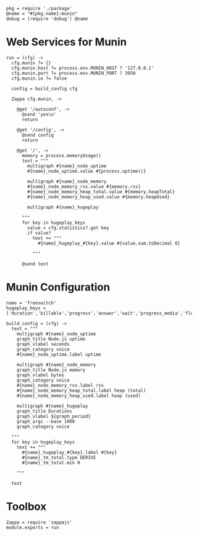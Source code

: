     pkg = require './package'
    @name = "#{pkg.name}:munin"
    debug = (require 'debug') @name

Web Services for Munin
======================

    run = (cfg) ->
      cfg.munin ?= {}
      cfg.munin.host ?= process.env.MUNIN_HOST ? '127.0.0.1'
      cfg.munin.port ?= process.env.MUNIN_PORT ? 3950
      cfg.munin.io ?= false

      config = build_config cfg

      Zappa cfg.munin, ->

        @get '/autoconf', ->
          @send 'yes\n'
          return

        @get '/config', ->
          @send config
          return

        @get '/', ->
          memory = process.memoryUsage()
          text = """
            multigraph #{name}_node_uptime
            #{name}_node_uptime.value #{process.uptime()}

            multigraph #{name}_node_memory
            #{name}_node_memory_rss.value #{memory.rss}
            #{name}_node_memory_heap_total.value #{memory.heapTotal}
            #{name}_node_memory_heap_used.value #{memory.heapUsed}

            multigraph #{name}_hugeplay

          """
          for key in hugeplay_keys
            value = cfg.statistics?.get key
            if value?
              text += """
                #{name}_hugeplay_#{key}.value #{value.sum.toDecimal 0}

              """

          @send text

Munin Configuration
===================

    name = 'freeswitch'
    hugeplay_keys = ['duration','billable','progress','answer','wait','progress_media','flow_bill']

    build_config = (cfg) ->
      text = """
        multigraph #{name}_node_uptime
        graph_title Node.js uptime
        graph_vlabel seconds
        graph_category voice
        #{name}_node_uptime.label uptime

        multigraph #{name}_node_memory
        graph_title Node.js memory
        graph_vlabel bytes
        graph_category voice
        #{name}_node_memory_rss.label rss
        #{name}_node_memory_heap_total.label heap (total)
        #{name}_node_memory_heap_used.label heap (used)

        multigraph #{name}_hugeplay
        graph_title Durations
        graph_vlabel ${graph_period}
        graph_args --base 1000
        graph_category voice

      """
      for key in hugeplay_keys
        text += """
          #{name}_hugeplay_#{key}.label #{key}
          #{name}_tm_total.type DERIVE
          #{name}_tm_total.min 0

        """

      text

Toolbox
=======

    Zappa = require 'zappajs'
    module.exports = run
